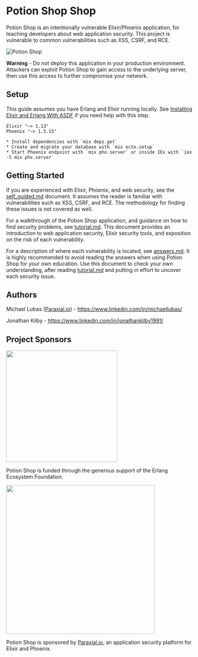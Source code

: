 # Potion Shop Shop

Potion Shop is an intentionally vulnerable Elixir/Phoenix application, for teaching developers about web application security. This project is vulnerable to common vulnerabilities such as XSS, CSRF, and RCE. 

![Potion Shop](./assets/images/potion.png)

**Warning** - Do not deploy this application in your production environment. Attackers can exploit Potion Shop to gain access to the underlying server, then use this access to further compromise your network. 


## Setup 

This guide assumes you have Erlang and Elixir running locally. See [Installing Elixir and Erlang With ASDF](https://www.pluralsight.com/guides/installing-elixir-erlang-with-asdf) if you need help with this step.

```
Elixir "~> 1.13"
Phoenix "~> 1.5.15"

* Install dependencies with `mix deps.get`
* Create and migrate your database with `mix ecto.setup`
* Start Phoenix endpoint with `mix phx.server` or inside IEx with `iex -S mix phx.server`
```



## Getting Started

If you are experienced with Elixir, Phoenix, and web security, see the [self_guided.md](./docs/self_guided.md) document. It assumes the reader is familiar with vulnerabilities such as XSS, CSRF, and RCE. The methodology for finding these issues is not covered as well. 

For a walkthrough of the Potion Shop application, and guidance on how to find security problems, see [tutorial.md](./docs/tutorial.md). This document provides an introduction to web application security, Elixir security tools, and exposition on the risk of each vulnerability. 

For a description of where each vulnerability is located, see [answers.md](./docs/answers.md). It is highly recommended to avoid reading the answers when using Potion Shop for your own education. Use this document to check your own understanding, after reading [tutorial.md](./docs/tutorial.md) and putting in effort to uncover each security issue. 

## Authors

Michael Lubas ([Paraxial.io](https://paraxial.io/)) - https://www.linkedin.com/in/michaellubas/

Jonathan Kilby - https://www.linkedin.com/in/jonathankilby1991/

## Project Sponsors

<a href="https://erlef.org/"><img src="./assets/images/eef.png" width="300"></a>

Potion Shop is funded through the generous support of the Erlang Ecosystem Foundation. 


<a href="https://paraxial.io/"><img src="./assets/images/paraxial_logo.png" width="400"></a>

Potion Shop is sponsored by [Paraxial.io](https://paraxial.io/), an application security platform for Elixir and Phoenix. 
